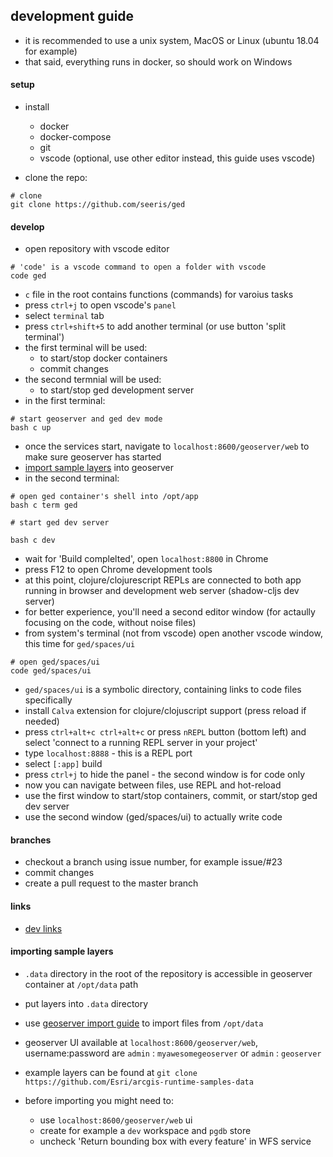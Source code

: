 
## development guide

- it is recommended to use a unix system, MacOS or Linux (ubuntu 18.04 for example)
- that said, everything runs in docker, so should work on Windows

#### setup

- install
    - docker
    - docker-compose 
    - git 
    - vscode (optional, use other editor instead, this guide uses vscode)

- clone the repo:
```shell
# clone
git clone https://github.com/seeris/ged
```

#### develop

- open repository with vscode editor
```shell
# 'code' is a vscode command to open a folder with vscode
code ged
```

- `c` file in the root contains functions (commands) for varoius tasks
- press `ctrl+j` to open vscode's `panel`
- select `terminal` tab
- press `ctrl+shift+5` to add another terminal (or use button 'split terminal')
- the first terminal will be used:
    - to start/stop docker containers
    - commit changes
- the second termnial will be used:
    - to start/stop ged development server
- in the first terminal:

```shell
# start geoserver and ged dev mode
bash c up
```

- once the services start, navigate to `localhost:8600/geoserver/web` 
  to make sure geoserver has started
- [import sample layers](#importing-sample-layers) into geoserver
- in the second terminal:

```shell
# open ged container's shell into /opt/app
bash c term ged

# start ged dev server

bash c dev

```
- wait for 'Build complelted', open `localhost:8800` in Chrome 
- press F12 to open Chrome development tools
- at this point, clojure/clojurescript REPLs are connected to both app running in browser and development web server (shadow-cljs dev server)
- for better experience, you'll need a second editor window (for actaully focusing on the code, without noise files)
- from system's terminal (not from vscode) open another vscode window, this time for `ged/spaces/ui`

```shell
# open ged/spaces/ui
code ged/spaces/ui
```
- `ged/spaces/ui` is a symbolic directory, containing links to code files specifically
- install `Calva` extension for clojure/clojuscript support (press reload if needed)
- press `ctrl+alt+c ctrl+alt+c` or press `nREPL` button (bottom left) and select 'connect to a running REPL server in your project'
- type `localhost:8888` - this is a REPL port
- select `[:app]` build
- press `ctrl+j` to hide the panel - the second window is for code only
- now you can navigate between files, use REPL and hot-reload
- use the first window to start/stop containers, commit, or start/stop ged dev server
- use the second window (ged/spaces/ui) to actually write code

#### branches

- checkout a branch using issue number, for example issue/#23
- commit changes
- create a pull request to the master branch

#### links

- [dev links](./links.md)

#### importing sample layers

- `.data` directory in the root of the repository is accessible in geoserver container at `/opt/data` path

- put layers into `.data` directory

- use [geoserver import guide](https://docs.geoserver.org/latest/en/user/extensions/importer/using.html)
  to import files from `/opt/data`

- geoserver UI available at `localhost:8600/geoserver/web`, username:password  are `admin` : `myawesomegeoserver` or `admin` : `geoserver`

- example layers can be found at `git clone https://github.com/Esri/arcgis-runtime-samples-data`

- before importing you might need to:
    - use `localhost:8600/geoserver/web` ui
    - create for example a `dev` workspace and `pgdb` store
    - uncheck 'Return bounding box with every feature' in WFS service
